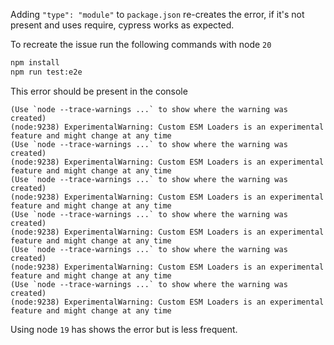 
Adding `"type": "module"` to `package.json` re-creates the error, if it's not present and uses require, cypress works as expected.

To recreate the issue run the following commands with node `20`

```sh
npm install
npm run test:e2e
```

This error should be present in the console 

```
(Use `node --trace-warnings ...` to show where the warning was created)
(node:9238) ExperimentalWarning: Custom ESM Loaders is an experimental feature and might change at any time
(Use `node --trace-warnings ...` to show where the warning was created)
(node:9238) ExperimentalWarning: Custom ESM Loaders is an experimental feature and might change at any time
(Use `node --trace-warnings ...` to show where the warning was created)
(node:9238) ExperimentalWarning: Custom ESM Loaders is an experimental feature and might change at any time
(Use `node --trace-warnings ...` to show where the warning was created)
(node:9238) ExperimentalWarning: Custom ESM Loaders is an experimental feature and might change at any time
(Use `node --trace-warnings ...` to show where the warning was created)
(node:9238) ExperimentalWarning: Custom ESM Loaders is an experimental feature and might change at any time
(Use `node --trace-warnings ...` to show where the warning was created)
(node:9238) ExperimentalWarning: Custom ESM Loaders is an experimental feature and might change at any time
```

Using node `19` has shows the error but is less frequent.